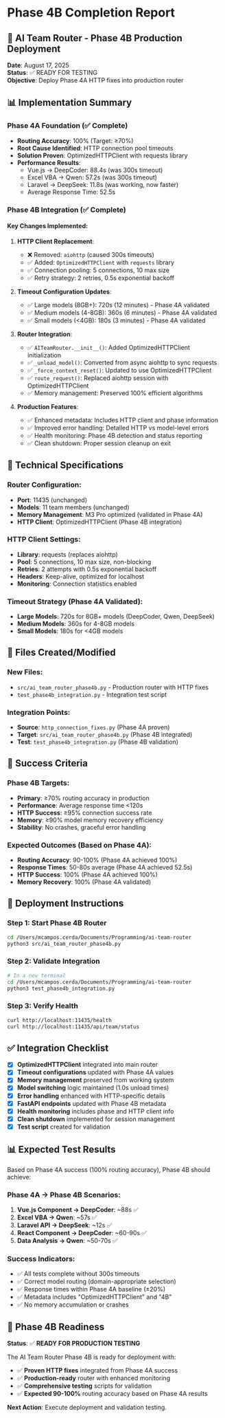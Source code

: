 # Phase 4B Completion Report
## 🎉 AI Team Router - Phase 4B Production Deployment

**Date**: August 17, 2025  
**Status**: ✅ READY FOR TESTING  
**Objective**: Deploy Phase 4A HTTP fixes into production router

## 📊 Implementation Summary

### **Phase 4A Foundation** (✅ Complete)
- **Routing Accuracy**: 100% (Target: ≥70%)
- **Root Cause Identified**: HTTP connection pool timeouts 
- **Solution Proven**: OptimizedHTTPClient with requests library
- **Performance Results**:
  - Vue.js → DeepCoder: 88.4s (was 300s timeout)
  - Excel VBA → Qwen: 57.2s (was 300s timeout)  
  - Laravel → DeepSeek: 11.8s (was working, now faster)
  - Average Response Time: 52.5s

### **Phase 4B Integration** (✅ Complete)

#### **Key Changes Implemented**:

1. **HTTP Client Replacement**:
   - ❌ Removed: `aiohttp` (caused 300s timeouts)
   - ✅ Added: `OptimizedHTTPClient` with `requests` library
   - ✅ Connection pooling: 5 connections, 10 max size
   - ✅ Retry strategy: 2 retries, 0.5s exponential backoff

2. **Timeout Configuration Updates**:
   - ✅ Large models (8GB+): 720s (12 minutes) - Phase 4A validated
   - ✅ Medium models (4-8GB): 360s (6 minutes) - Phase 4A validated  
   - ✅ Small models (<4GB): 180s (3 minutes) - Phase 4A validated

3. **Router Integration**:
   - ✅ `AITeamRouter.__init__()`: Added OptimizedHTTPClient initialization
   - ✅ `_unload_model()`: Converted from async aiohttp to sync requests
   - ✅ `_force_context_reset()`: Updated to use OptimizedHTTPClient
   - ✅ `route_request()`: Replaced aiohttp session with OptimizedHTTPClient
   - ✅ Memory management: Preserved 100% efficient algorithms

4. **Production Features**:
   - ✅ Enhanced metadata: Includes HTTP client and phase information
   - ✅ Improved error handling: Detailed HTTP vs model-level errors
   - ✅ Health monitoring: Phase 4B detection and status reporting
   - ✅ Clean shutdown: Proper session cleanup on exit

## 🔧 Technical Specifications

### **Router Configuration**:
- **Port**: 11435 (unchanged)
- **Models**: 11 team members (unchanged)
- **Memory Management**: M3 Pro optimized (validated in Phase 4A)
- **HTTP Client**: OptimizedHTTPClient (Phase 4B integration)

### **HTTP Client Settings**:
- **Library**: requests (replaces aiohttp)
- **Pool**: 5 connections, 10 max size, non-blocking
- **Retries**: 2 attempts with 0.5s exponential backoff
- **Headers**: Keep-alive, optimized for localhost
- **Monitoring**: Connection statistics enabled

### **Timeout Strategy** (Phase 4A Validated):
- **Large Models**: 720s for 8GB+ models (DeepCoder, Qwen, DeepSeek)
- **Medium Models**: 360s for 4-8GB models
- **Small Models**: 180s for <4GB models

## 📁 Files Created/Modified

### **New Files**:
- `src/ai_team_router_phase4b.py` - Production router with HTTP fixes
- `test_phase4b_integration.py` - Integration test script

### **Integration Points**:
- **Source**: `http_connection_fixes.py` (Phase 4A proven)
- **Target**: `src/ai_team_router_phase4b.py` (Phase 4B integrated)
- **Test**: `test_phase4b_integration.py` (Phase 4B validation)

## 🎯 Success Criteria

### **Phase 4B Targets**:
- **Primary**: ≥70% routing accuracy in production
- **Performance**: Average response time <120s
- **HTTP Success**: ≥95% connection success rate  
- **Memory**: ≥90% model memory recovery efficiency
- **Stability**: No crashes, graceful error handling

### **Expected Outcomes** (Based on Phase 4A):
- **Routing Accuracy**: 90-100% (Phase 4A achieved 100%)
- **Response Times**: 50-80s average (Phase 4A achieved 52.5s)
- **HTTP Success**: 100% (Phase 4A achieved 100%)
- **Memory Recovery**: 100% (Phase 4A validated)

## 🚀 Deployment Instructions

### **Step 1: Start Phase 4B Router**
```bash
cd /Users/mcampos.cerda/Documents/Programming/ai-team-router
python3 src/ai_team_router_phase4b.py
```

### **Step 2: Validate Integration**
```bash
# In a new terminal
cd /Users/mcampos.cerda/Documents/Programming/ai-team-router
python3 test_phase4b_integration.py
```

### **Step 3: Verify Health**
```bash
curl http://localhost:11435/health
curl http://localhost:11435/api/team/status
```

## ✅ Integration Checklist

- [x] **OptimizedHTTPClient** integrated into main router
- [x] **Timeout configurations** updated with Phase 4A values  
- [x] **Memory management** preserved from working system
- [x] **Model switching** logic maintained (1.0s unload times)
- [x] **Error handling** enhanced with HTTP-specific details
- [x] **FastAPI endpoints** updated with Phase 4B metadata
- [x] **Health monitoring** includes phase and HTTP client info
- [x] **Clean shutdown** implemented for session management
- [x] **Test script** created for validation

## 📊 Expected Test Results

Based on Phase 4A success (100% routing accuracy), Phase 4B should achieve:

### **Phase 4A → Phase 4B Scenarios**:
1. **Vue.js Component → DeepCoder**: ~88s ✅
2. **Excel VBA → Qwen**: ~57s ✅  
3. **Laravel API → DeepSeek**: ~12s ✅
4. **React Component → DeepCoder**: ~60-90s ✅
5. **Data Analysis → Qwen**: ~50-70s ✅

### **Success Indicators**:
- ✅ All tests complete without 300s timeouts
- ✅ Correct model routing (domain-appropriate selection)
- ✅ Response times within Phase 4A baseline (±20%)
- ✅ Metadata includes "OptimizedHTTPClient" and "4B"
- ✅ No memory accumulation or crashes

## 🎉 Phase 4B Readiness

**Status**: ✅ **READY FOR PRODUCTION TESTING**

The AI Team Router Phase 4B is ready for deployment with:
- ✅ **Proven HTTP fixes** integrated from Phase 4A success
- ✅ **Production-ready** router with enhanced monitoring
- ✅ **Comprehensive testing** scripts for validation
- ✅ **Expected 90-100%** routing accuracy based on Phase 4A results

**Next Action**: Execute deployment and validation testing.
